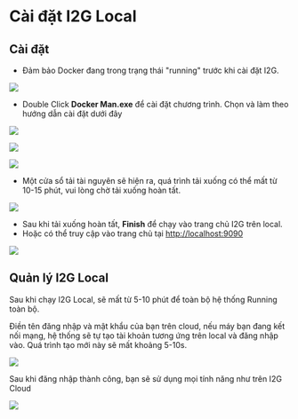 # Cài đặt I2G Local

## 

## Cài đặt

* Đảm bảo Docker đang trong trạng thái "running" trước khi cài đặt I2G.

![](.gitbook/assets/whale-icon-systray-hidden.png)

* Double Click **Docker Man.exe** để cài đặt chương trình. Chọn và làm theo hướng dẫn cài đặt dưới đây

![](.gitbook/assets/2d.png)

![](.gitbook/assets/3.png)

![](.gitbook/assets/4.png)

* Một cửa sổ tải tài nguyên sẽ hiện ra, quá trình tải xuống có thể mất từ 10-15 phút, vui lòng chờ tải xuống hoàn tất.

![](.gitbook/assets/5.png)

* Sau khi tải xuống hoàn tất, **Finish** để chạy vào trang chủ I2G trên local.
* Hoặc có thể truy cập vào trang chủ tại [http://localhost:9090](http://localhost:9090)

![](.gitbook/assets/6.png)

## Quản lý I2G Local

Sau khi chạy I2G Local, sẽ mất từ 5-10 phút để toàn bộ hệ thống Running toàn bộ.

Điền tên đăng nhập và mật khẩu của bạn trên cloud, nếu máy bạn đang kết nối mạng, hệ thống sẽ tự tạo tài khoản tương ứng trên local và đăng nhập vào. Quá trình tạo mới này sẽ mất khoảng 5-10s.

![](.gitbook/assets/9.png)

Sau khi đăng nhập thành công, bạn sẽ sử dụng mọi tính năng như trên I2G Cloud

![](.gitbook/assets/10.png)



